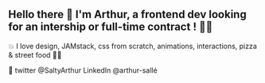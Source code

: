  

## Hello there 👋 I'm Arthur, a frontend dev looking for an intership or full-time contract ! 🤘🏼

💥 I love design, JAMstack, css from scratch, animations, interactions, pizza & street food 🍕🌭

💬 twitter @SaltyArthur LinkedIn @arthur-sallé


<!--
**ArthurSalle/ArthurSalle** is a ✨ _special_ ✨ repository because its `README.md` (this file) appears on your GitHub profile.

Here are some ideas to get you started:

- 🔭 I’m currently working on ...
- 🌱 I’m currently learning ...
- 👯 I’m looking to collaborate on ...
- 🤔 I’m looking for help with ...
- 💬 Ask me about ...
- 📫 How to reach me: ...
- 😄 Pronouns: ...
- ⚡ Fun fact: ...
-->
